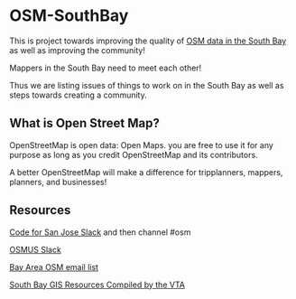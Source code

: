 # OSM-SouthBay

This is project towards improving the quality of [OSM data in the South Bay](https://wiki.openstreetmap.org/wiki/South_Bay_%28SF%29,_California) as well as improving the community!

Mappers in the South Bay need to meet each other!

Thus we are listing issues of things to work on in the South Bay as well as steps towards creating a community.


## What is Open Street Map?
OpenStreetMap is open data: Open Maps.  you are free to use it for any purpose as long as you credit OpenStreetMap 
and its contributors. 

A better OpenStreetMap will make a difference for tripplanners, mappers, planners, and businesses!

## Resources
[Code for San Jose Slack](https://slackin-c4sj.herokuapp.com/) and then channel #osm

[OSMUS Slack](https://osmus-slack.herokuapp.com/)

[Bay Area OSM email list](https://lists.openstreetmap.org/listinfo/talk-us-sfbay/)

[South Bay GIS Resources Compiled by the VTA](https://github.com/vta/GIS-Resources-Santa-Clara-County)
